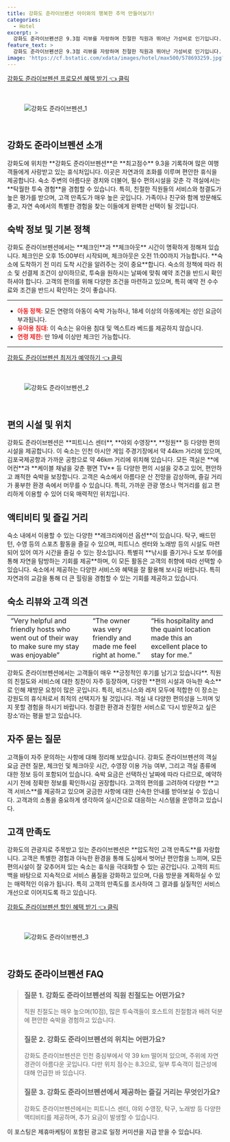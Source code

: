 ```yaml
---
title: 강화도 준라이브펜션 아이와의 행복한 추억 만들어보기!
categories:
  - Hotel
excerpt: >
  강화도 준라이브펜션은 9.3점 리뷰를 자랑하며 친절한 직원과 뛰어난 가성비로 인기입니다. 피트니스 센터와 야외 수영장을 갖춘 이곳에서 특별한 휴식을 경험해보세요!
feature_text: >
  강화도 준라이브펜션은 9.3점 리뷰를 자랑하며 친절한 직원과 뛰어난 가성비로 인기입니다. 피트니스 센터와 야외 수영장을 갖춘 이곳에서 특별한 휴식을 경험해보세요!
image: 'https://cf.bstatic.com/xdata/images/hotel/max500/578693259.jpg?k=cc4f5d36e8243e8fb03cf09f3dcda1fbea3e7472a6757fc80d9bb27306359ec1&o=&hp=1'
---
```


<p><a class="modoo-button" href="https://tinyurl.com/26uz448u" rel="nofollow noopener">강화도 준라이브펜션 프로모션 혜택 받기 👈 클릭</a></p><br/>
<figure class="image"><img alt="강화도 준라이브펜션_1" src="https://cf.bstatic.com/xdata/images/hotel/max1024x768/570427887.jpg?k=79cfc1be762763438f3769317ec5d217691a2fcea489cc7d5ac807c6b1774b28&amp;o=&amp;hp=1"/></figure><br/>

<h2 id="강화도준라이브펜션소개">강화도 준라이브펜션 소개</h2>
<p>강화도에 위치한 **강화도 준라이브펜션**은 **최고점수** 9.3을 기록하며 많은 여행객들에게 사랑받고 있는 휴식처입니다. 이곳은 자연과의 조화를 이루며 편안한 휴식을 제공합니다. 숙소 주변의 아름다운 경치와 더불어, 필수 편의시설을 갖춘 각 객실에서는 **탁월한 투숙 경험**을 경험할 수 있습니다. 특히, 친절한 직원들의 서비스와 청결도가 높은 평가를 받으며, 고객 만족도가 매우 높은 곳입니다. 가족이나 친구와 함께 방문해도 좋고, 자연 속에서의 특별한 경험을 찾는 이들에게 완벽한 선택이 될 것입니다.</p>
<h2 id="숙박정보">숙박 정보 및 기본 정책</h2>
<p>강화도 준라이브펜션에서는 **체크인**과 **체크아웃** 시간이 명확하게 정해져 있습니다. 체크인은 오후 15:00부터 시작되며, 체크아웃은 오전 11:00까지 가능합니다. **숙소에 도착하기 전 미리 도착 시간을 알려주는 것이 중요**합니다. 숙소의 정책에 따라 취소 및 선결제 조건이 상이하므로, 투숙을 원하시는 날짜에 맞춰 예약 조건을 반드시 확인하셔야 합니다. 고객의 편의를 위해 다양한 조건을 마련하고 있으며, 특히 예약 전 수수료와 조건을 반드시 확인하는 것이 좋습니다.</p>
<hr/>
<ul>
<li><b><span style="color: #ee2323;">아동 정책:</span></b> 모든 연령의 아동이 숙박 가능하나, 18세 이상의 아동에게는 성인 요금이 부과됩니다.</li>
<li><b><span style="color: #ee2323;">유아용 침대:</span></b> 이 숙소는 유아용 침대 및 엑스트라 베드를 제공하지 않습니다.</li>
<li><b><span style="color: #ee2323;">연령 제한:</span></b> 만 19세 이상만 체크인 가능합니다.</li>
</ul>
<hr/>
<p><a class="modoo-button" href="https://tinyurl.com/26uz448u" rel="nofollow noopener">강화도 준라이브펜션 최저가 예약하기 👈 클릭</a></p><br/>
<figure class="image"><img alt="강화도 준라이브펜션_2" src="https://cf.bstatic.com/xdata/images/hotel/max500/578693259.jpg?k=cc4f5d36e8243e8fb03cf09f3dcda1fbea3e7472a6757fc80d9bb27306359ec1&amp;o=&amp;hp=1"/></figure><br/>
<h2 id="편의시설및위치">편의 시설 및 위치</h2>
<p>강화도 준라이브펜션은 **피트니스 센터**, **야외 수영장**, **정원** 등 다양한 편의 시설을 제공합니다. 이 숙소는 인천 아시안 게임 주경기장에서 약 44km 거리에 있으며, 김포국제공항과 가까운 공항으로 약 46km 거리에 위치해 있습니다. 모든 객실은 **에어컨**과 **케이블 채널을 갖춘 평면 TV** 등 다양한 편의 시설을 갖추고 있어, 편안하고 쾌적한 숙박을 보장합니다. 고객은 숙소에서 아름다운 산 전망을 감상하며, 즐길 거리가 풍부한 환경 속에서 머무를 수 있습니다. 특히, 가까운 관광 명소나 먹거리를 쉽고 편리하게 이용할 수 있어 더욱 매력적인 위치입니다.</p>
<h2 id="액티비티및즐길거리">액티비티 및 즐길 거리</h2>
<p>숙소 내에서 이용할 수 있는 다양한 **레크리에이션 옵션**이 있습니다. 탁구, 배드민턴, 수영 등의 스포츠 활동을 즐길 수 있으며, 피트니스 센터와 노래방 등의 시설도 마련되어 있어 여가 시간을 즐길 수 있는 장소입니다. 특별히 **낚시를 즐기거나 도보 투어를 통해 자연을 탐방하는 기회를 제공**하며, 이 모든 활동은 고객의 취향에 따라 선택할 수 있습니다. 숙소에서 제공하는 다양한 서비스와 혜택을 잘 활용해 보시길 바랍니다. 특히 자연과의 교감을 통해 더 큰 힐링을 경험할 수 있는 기회를 제공하고 있습니다.</p>
<h2 id="숙소리뷰와고객의견">숙소 리뷰와 고객 의견</h2>
<table>
<tr>
<td>“Very helpful and friendly hosts who went out of their way to make sure my stay was enjoyable”</td>
<td>“The owner was very friendly and made me feel right at home.”</td>
<td>“His hospitality and the quaint location made this an excellent place to stay for me.”</td>
</tr>
</table>
<p>강화도 준라이브펜션에서는 고객들이 매우 **긍정적인 후기를 남기고 있습니다**. 직원의 친절도와 서비스에 대한 칭찬이 자주 등장하며, 다양한 **편의 시설과 아늑한 숙소**로 인해 재방문 요청이 많은 곳입니다. 특히, 비즈니스와 레저 모두에 적합한 이 장소는 강원도의 휴식처로서 최적의 선택지가 될 것입니다. 객실 내 다양한 편의성을 느끼며 잊지 못할 경험을 하시기 바랍니다. 청결한 환경과 친절한 서비스로 ‘다시 방문하고 싶은 장소’라는 평을 받고 있습니다.</p>
<h2 id="자주묻는질문">자주 묻는 질문</h2>
<p>고객들이 자주 문의하는 사항에 대해 정리해 보았습니다. 강화도 준라이브펜션의 객실 요금 관련 질문, 체크인 및 체크아웃 시간, 수영장 이용 가능 여부, 그리고 객실 종류에 대한 정보 등이 포함되어 있습니다. 숙박 요금은 선택하신 날짜에 따라 다르므로, 예약하시기 전에 정확한 정보를 확인하시길 권장합니다. 고객의 편의를 고려하여 다양한 **고객 서비스**를 제공하고 있으며 궁금한 사항에 대한 신속한 안내를 받아보실 수 있습니다. 고객과의 소통을 중요하게 생각하여 실시간으로 대응하는 시스템을 운영하고 있습니다.</p>
<h2 id="고객만족도">고객 만족도</h2>
<p>강화도의 관광지로 주목받고 있는 준라이브펜션은 **압도적인 고객 만족도**를 자랑합니다. 고객은 특별한 경험과 아늑한 환경을 통해 도심에서 벗어난 편안함을 느끼며, 모든 편의시설이 잘 갖추어져 있는 숙소는 휴식을 극대화할 수 있는 공간입니다. 고객의 피드백을 바탕으로 지속적으로 서비스 품질을 강화하고 있으며, 다음 방문을 계획하실 수 있는 매력적인 이유가 됩니다. 특히 고객의 만족도를 조사하여 그 결과를 실질적인 서비스 개선으로 이어지도록 하고 있습니다.</p>

<p><a class="modoo-button" href="https://tinyurl.com/26uz448u" rel="nofollow noopener">강화도 준라이브펜션 할인 혜택 받기 👈 클릭</a></p><br>

<figure class="image"><img src="https://cf.bstatic.com/xdata/images/hotel/max500/530243978.jpg?k=537f83421b46d7407b2606929ab42633ed251f997e413ecda6644727938548d8&o=&hp=1" alt="강화도 준라이브펜션_3"></figure><br>
<h2 id="강화도 준라이브펜션_FAQ">강화도 준라이브펜션 FAQ</h2>
<div itemscope="" itemtype="https://schema.org/FAQPage"> <blockquote> <div itemscope="" itemprop="mainEntity" itemtype="https://schema.org/Question"> <h3 id="질문_1" itemprop="name">질문 1. 강화도 준라이브펜션의 직원 친절도는 어떤가요?</h3> <div itemscope="" itemprop="acceptedAnswer" itemtype="https://schema.org/Answer"> <span itemprop="text"> <p>직원 친절도는 매우 높으며(10점), 많은 투숙객들이 호스트의 친절함과 배려 덕분에 편안한 숙박을 경험하고 있습니다.</p> </span> </div> </div> <div itemscope="" itemprop="mainEntity" itemtype="https://schema.org/Question"> <h3 id="질문_2" itemprop="name">질문 2. 강화도 준라이브펜션의 위치는 어떤가요?</h3> <div itemscope="" itemprop="acceptedAnswer" itemtype="https://schema.org/Answer"> <span itemprop="text"> <p>강화도 준라이브펜션은 인천 중심부에서 약 39 km 떨어져 있으며, 주위에 자연경관이 아름다운 곳입니다. 다만 위치 점수는 8.3으로, 일부 투숙객이 접근성에 대해 언급한 바 있습니다.</p> </span> </div> </div> <div itemscope="" itemprop="mainEntity" itemtype="https://schema.org/Question"> <h3 id="질문_3" itemprop="name">질문 3. 강화도 준라이브펜션에서 제공하는 즐길 거리는 무엇인가요?</h3> <div itemscope="" itemprop="acceptedAnswer" itemtype="https://schema.org/Answer"> <span itemprop="text"> <p>강화도 준라이브펜션에서는 피트니스 센터, 야외 수영장, 탁구, 노래방 등 다양한 액티비티를 제공하며, 추가 요금이 발생할 수 있습니다.</p> </span> </div> </div> </blockquote> </div><p>이 포스팅은 제휴마케팅이 포함된 광고로 일정 커미션을 지급 받을 수 있습니다.</p>

